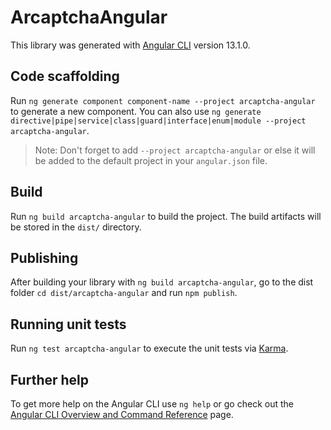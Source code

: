 # ArcaptchaAngular

This library was generated with [Angular CLI](https://github.com/angular/angular-cli) version 13.1.0.

## Code scaffolding

Run `ng generate component component-name --project arcaptcha-angular` to generate a new component. You can also use `ng generate directive|pipe|service|class|guard|interface|enum|module --project arcaptcha-angular`.
> Note: Don't forget to add `--project arcaptcha-angular` or else it will be added to the default project in your `angular.json` file. 

## Build

Run `ng build arcaptcha-angular` to build the project. The build artifacts will be stored in the `dist/` directory.

## Publishing

After building your library with `ng build arcaptcha-angular`, go to the dist folder `cd dist/arcaptcha-angular` and run `npm publish`.

## Running unit tests

Run `ng test arcaptcha-angular` to execute the unit tests via [Karma](https://karma-runner.github.io).

## Further help

To get more help on the Angular CLI use `ng help` or go check out the [Angular CLI Overview and Command Reference](https://angular.io/cli) page.
